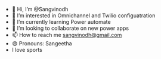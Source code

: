 - 👋 Hi, I’m @Sangvinodh
- 👀 I’m interested in Omnichannel and Twilio configuatration
- 🌱 I’m currently learning Power automate
- 💞️ I’m looking to collaborate on new power apps
- 📫 How to reach me sangvinodh@gmail.com
- 😄 Pronouns: Sangeetha
- I love sports

<!---
Sangvinodh/Sangvinodh is a ✨ special ✨ repository because its `README.md` (this file) appears on your GitHub profile.
You can click the Preview link to take a look at your changes.
--->

